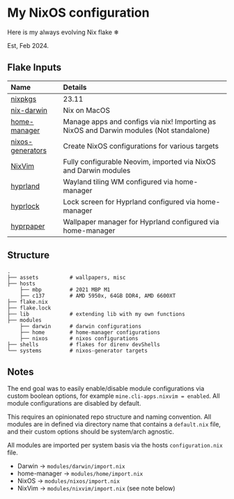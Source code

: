 My NixOS configuration
======================

Here is my always evolving Nix flake ❄

Est, Feb 2024.

## Flake Inputs

| Name | Details |
|:-----------| :------|
| [nixpkgs](https://github.com/NixOS/nixpkgs/tree/nixos-23.11) | 23.11 |
| [nix-darwin](https://github.com/LnL7/nix-darwin) | Nix on MacOS |
| [home-manager](https://github.com/nix-community/home-manager/tree/release-23.11) | Manage apps and configs via nix! Importing as NixOS and Darwin modules (Not standalone) |
| [nixos-generators](https://github.com/nix-community/nixos-generators) | Create NixOS configurations for various targets |
| [NixVim](https://github.com/nix-community/nixvim/tree/nixos-23.11) | Fully configurable Neovim, imported via NixOS and Darwin modules |
| [hyprland](https://github.com/hyprwm/Hyprland) | Wayland tiling WM configured via home-manager|
| [hyprlock](https://github.com/hyprwm/Hyprlock) | Lock screen for Hyprland configured via home-manager|
| [hyprpaper](https://github.com/hyprwm/Hyprpaper) | Wallpaper manager for Hyprland configured via home-manager|

## Structure

```
.
├── assets          # wallpapers, misc
├── hosts
    ├── mbp         # 2021 MBP M1
    ├── c137        # AMD 5950x, 64GB DDR4, AMD 6600XT
├── flake.nix
├── flake.lock
├── lib             # extending lib with my own functions
├── modules
    ├── darwin      # darwin configurations
    ├── home        # home-manager configurations
    ├── nixos       # nixos configurations
├── shells          # flakes for direnv devShells
└── systems         # nixos-generator targets
```

## Notes

The end goal was to easily enable/disable module configurations via custom boolean options, for example `mine.cli-apps.nixvim = enabled`. All module configurations are disabled by default.

This requires an opinionated repo structure and naming convention. All modules are in defined via directory name that contains a `default.nix` file, and their custom options should be system/arch agnostic.

All modules are imported per system basis via the hosts `configuration.nix` file.

 - Darwin       -> `modules/darwin/import.nix`
 - home-manager -> `modules/home/import.nix`
 - NixOS        -> `modules/nixos/import.nix`
 - NixVim       -> `modules/nixvim/import.nix` (see note below)
